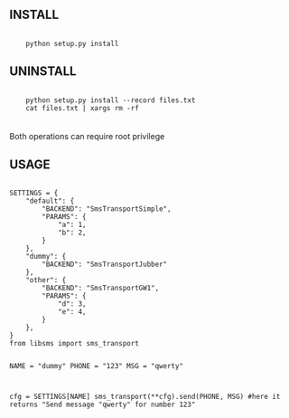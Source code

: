 INSTALL
-------

<code>
    python setup.py install
</code>

UNINSTALL
---------

<code>
    python setup.py install --record files.txt
    cat files.txt | xargs rm -rf
</code>

<br>
<br>
Both operations can require root privilege
<br>

USAGE
---------

<code>
SETTINGS = {
    "default": {
        "BACKEND": "SmsTransportSimple",
        "PARAMS": {
            "a": 1,
            "b": 2,
        }
    },
    "dummy": {
        "BACKEND": "SmsTransportJubber"
    },
    "other": {
        "BACKEND": "SmsTransportGW1",
        "PARAMS": {
            "d": 3,
            "e": 4,
        }
    },
}
from libsms import sms_transport

NAME = "dummy"
PHONE = "123"
MSG = "qwerty"


cfg = SETTINGS[NAME]
sms_transport(**cfg).send(PHONE, MSG)
#here it returns "Send message "qwerty" for number 123"
</code>
